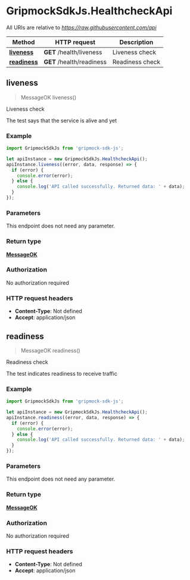 # GripmockSdkJs.HealthcheckApi

All URIs are relative to *https://raw.githubusercontent.com/api*

Method | HTTP request | Description
------------- | ------------- | -------------
[**liveness**](HealthcheckApi.md#liveness) | **GET** /health/liveness | Liveness check
[**readiness**](HealthcheckApi.md#readiness) | **GET** /health/readiness | Readiness check



## liveness

> MessageOK liveness()

Liveness check

The test says that the service is alive and yet

### Example

```javascript
import GripmockSdkJs from 'gripmock-sdk-js';

let apiInstance = new GripmockSdkJs.HealthcheckApi();
apiInstance.liveness((error, data, response) => {
  if (error) {
    console.error(error);
  } else {
    console.log('API called successfully. Returned data: ' + data);
  }
});
```

### Parameters

This endpoint does not need any parameter.

### Return type

[**MessageOK**](MessageOK.md)

### Authorization

No authorization required

### HTTP request headers

- **Content-Type**: Not defined
- **Accept**: application/json


## readiness

> MessageOK readiness()

Readiness check

The test indicates readiness to receive traffic

### Example

```javascript
import GripmockSdkJs from 'gripmock-sdk-js';

let apiInstance = new GripmockSdkJs.HealthcheckApi();
apiInstance.readiness((error, data, response) => {
  if (error) {
    console.error(error);
  } else {
    console.log('API called successfully. Returned data: ' + data);
  }
});
```

### Parameters

This endpoint does not need any parameter.

### Return type

[**MessageOK**](MessageOK.md)

### Authorization

No authorization required

### HTTP request headers

- **Content-Type**: Not defined
- **Accept**: application/json

